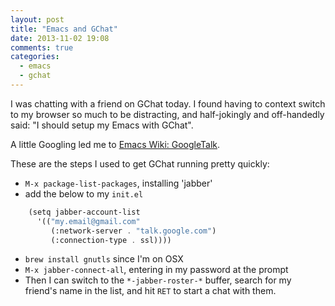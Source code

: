 ```yaml
---
layout: post
title: "Emacs and GChat"
date: 2013-11-02 19:08
comments: true
categories: 
  - emacs
  - gchat
---
```


I was chatting with a friend on GChat today.  I found having to context switch to my browser so much to be distracting, and half-jokingly and off-handedly said: "I should setup my Emacs with GChat".

A little Googling led me to [Emacs Wiki: GoogleTalk](http://www.emacswiki.org/emacs/GoogleTalk).

These are the steps I used to get GChat running pretty quickly:

*  `M-x package-list-packages`, installing 'jabber'
*  add the below to my `init.el`
 
``` scheme
    (setq jabber-account-list           
      '(("my.email@gmail.com"                 
         (:network-server . "talk.google.com")           
         (:connection-type . ssl))))                     
``` 
 
*  `brew install gnutls` since I'm on OSX
*  `M-x jabber-connect-all`, entering in my password at the prompt
*  Then I can switch to the `*-jabber-roster-*` buffer, search for my friend's name in the list, and hit `RET` to start a chat with them.
